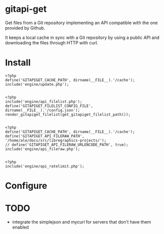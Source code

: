 # gitapi-get

Get files from a Git repository implementing an API compatible with the one provided by Github.

It keeps a local cache in sync with a Git repository by using a public API and downloading the files through HTTP with curl.

# Install

    <?php
    define('GITAPIGET_CACHE_PATH', dirname(__FILE__).'/cache');
    include('engine/update.php');


    <?php
    include('engine/api_filelist.php');
    define('GITAPIGET_FILELIST_CONFIG_FILE', dirname(__FILE__).'/config.json');
    render_gitapiget_filelist(get_gitapiget_filelist_path());


    <?php
    define('GITAPIGET_CACHE_PATH', dirname(__FILE__).'/cache');
    define('GITAPIGET_API_FILERAW_PATH', '/home/ale/docs/src/libregraphics-projects/');
    // define('GITAPIGET_API_FILERAW_URLENCODE_PATH', true);
    include('engine/api_fileraw.php');


    <?php
    include('engine/api_ratelimit.php');


# Configure


# TODO

- integrate the simplejson and mycurl for servers that don't have them enabled
